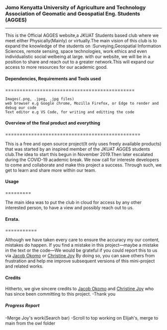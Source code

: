 ### Jomo Kenyatta University of Agriculture and Technology Association of Geomatic and Geospatial Eng. Students (AGGES) 
<hr>

This is the Official AGGES website,a JKUAT Students based club where we meet either Physically(Mainly) or virtually.The main vision of this club is to expand the knowledge of the students on :Surveying,Geospatial Information Sciences, remote sensing, space technologies, work ethics and even individualistic social welbeing at large.
with our website, we will be in a position to share and reach out to a greater network.This will expand our access to more resources for our academic good.


#### Dependencies, Requirements and Tools used
=============================================

```
Images(.png, .jpeg, .jpg files)
web browser e.g Google chrome, Mozilla Firefox, or Edge to render and debug our code
Text editor e.g VS Code, for writing and editting the code
```

#### Overview of the final product and everything
===============================================

This is a free and open source project(It only uses freely available products) that was started by an inspired member of the JKUAT AGGES students club.The idea to start this begun in November 2019.Then later escalated during the COVID-19 academic break.
We now call for intereste developers to come and collaborate and make this project a success.
Through such, we get to learn and share more within our team.


#### Usage
=========

The main idea was to put the club in cloud for access by any other interested person, to have a view and possibly reach out to us.

#### Errata.
===========

Although we have taken every care to ensure the accuracy my our content, mistakes
do happen. If you find a mistake in this project—maybe a mistake in the text or
the code—We would be grateful if you could report this to us via [Jacob Okomo](https://okomojacob.herokuapp.com) or [Christine Joy](https://github.com/JoyChristine) By doing so, you can
save others from frustration and help me improve subsequent versions of this mini-project and related works. 

#### Credits
Hitherto, we give sincere credits to [Jacob Okomo](https://okomojacob.herokuapp.com) and [Christine Joy](https://github.com/JoyChristine) who has since been committing to this project.
-Thank you

##### Progress Report
-Merge Joy's work(Search bar)
-Scroll to top working on Elijah's, merge to main from the owl folder
